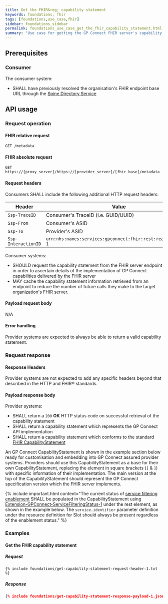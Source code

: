 ```yaml
---
title: Get the FHIR&reg; capability statement
keywords: foundations, fhir
tags: [foundations,use_case,fhir]
sidebar: foundations_sidebar
permalink: foundations_use_case_get_the_fhir_capability_statement.html
summary: "Use case for getting the GP Connect FHIR server's capability statement"
---
```


## Prerequisites ##

### Consumer ###

The consumer system:

- SHALL have previously resolved the organisation's FHIR endpoint base URL through the [Spine Directory Service](integration_spine_directory_service.html)

## API usage ##

### Request operation ###

#### FHIR relative request ####

```http
GET /metadata
```

#### FHIR absolute request ####

```http
GET https://[proxy_server]/https://[provider_server]/[fhir_base]/metadata
```

#### Request headers ####

Consumers SHALL include the following additional HTTP request headers:

| Header               | Value |
|----------------------|-------|
| `Ssp-TraceID`        | Consumer's TraceID (i.e. GUID/UUID) |
| `Ssp-From`           | Consumer's ASID |
| `Ssp-To`             | Provider's ASID |
| `Ssp-InteractionID`  | `urn:nhs:names:services:gpconnect:fhir:rest:read:metadata-1`|

Consumer systems:
- SHOULD request the capability statement from the FHIR server endpoint in order to ascertain details of the implementation of GP Connect capabilities delivered by the FHIR server
- MAY cache the capability statement information retrieved from an endpoint to reduce the number of future calls they make to the target organization's FHIR server.

#### Payload request body ####

N/A

#### Error handling ####

Provider systems are expected to always be able to return a valid capability statement.

### Request response ###

#### Response Headers ####

Provider systems are not expected to add any specific headers beyond that described in the HTTP and FHIR&reg; standards.

#### Payload response body ####

Provider systems:

- SHALL return a `200` **OK** HTTP status code on successful retrieval of the capability statement
- SHALL return a capability statement which represents the GP Connect API implementation
- SHALL return a capability statement which conforms to the standard [FHIR CapabilityStatement](http://hl7.org/fhir/STU3/capabilitystatement.html)

An GP Connect CapabilityStatement is shown in the example section below ready for customisation and embedding into GP Connect assured provider systems. Providers should use this CapabilityStatement as a base for their own CapabilityStatement, replacing the element in square brackets (`[` & `]`) with specific information of their implementation. The main version at the top of the CapabilityStatement should represent the GP Connect specification version which the FHIR server implements.

{% include important.html content="The current status of [service filtering enablement](appointments_service_configuration.html) SHALL be populated in the CapabilityStatement using [Extension-GPConnect-ServiceFilteringStatus-1](https://fhir.nhs.uk/STU3/Extension/Extension-GPConnect-ServiceFilteringStatus-1) under the rest element, as shown in the example below. The `service.identifier` parameter definition under the resource definition for Slot should always be present regardless of the enablement status." %}


### Examples ###

#### Get the FHIR capability statement ####

##### Request #####

```http
{% include foundations/get-capability-statement-request-header-1.txt %}
```

##### Response #####

```json
{% include foundations/get-capability-statement-response-payload-1.json %}
```

